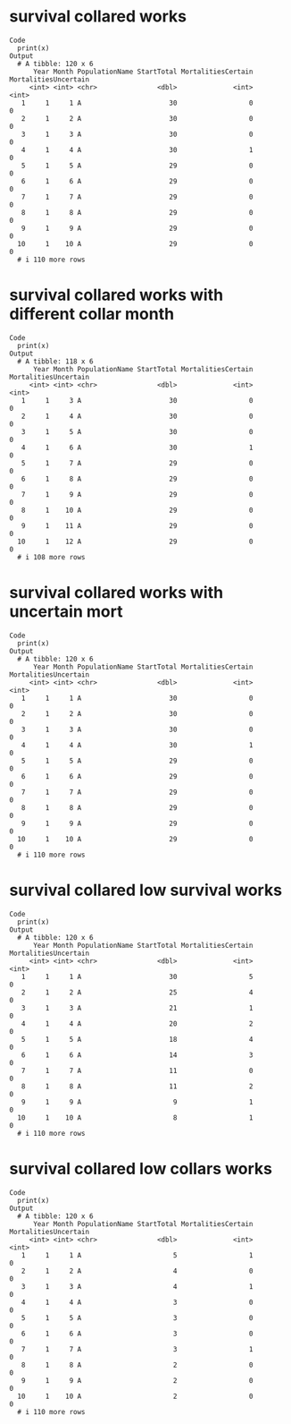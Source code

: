 # survival collared works

    Code
      print(x)
    Output
      # A tibble: 120 x 6
          Year Month PopulationName StartTotal MortalitiesCertain MortalitiesUncertain
         <int> <int> <chr>               <dbl>              <int>                <int>
       1     1     1 A                      30                  0                    0
       2     1     2 A                      30                  0                    0
       3     1     3 A                      30                  0                    0
       4     1     4 A                      30                  1                    0
       5     1     5 A                      29                  0                    0
       6     1     6 A                      29                  0                    0
       7     1     7 A                      29                  0                    0
       8     1     8 A                      29                  0                    0
       9     1     9 A                      29                  0                    0
      10     1    10 A                      29                  0                    0
      # i 110 more rows

# survival collared works with different collar month

    Code
      print(x)
    Output
      # A tibble: 118 x 6
          Year Month PopulationName StartTotal MortalitiesCertain MortalitiesUncertain
         <int> <int> <chr>               <dbl>              <int>                <int>
       1     1     3 A                      30                  0                    0
       2     1     4 A                      30                  0                    0
       3     1     5 A                      30                  0                    0
       4     1     6 A                      30                  1                    0
       5     1     7 A                      29                  0                    0
       6     1     8 A                      29                  0                    0
       7     1     9 A                      29                  0                    0
       8     1    10 A                      29                  0                    0
       9     1    11 A                      29                  0                    0
      10     1    12 A                      29                  0                    0
      # i 108 more rows

# survival collared works with uncertain mort

    Code
      print(x)
    Output
      # A tibble: 120 x 6
          Year Month PopulationName StartTotal MortalitiesCertain MortalitiesUncertain
         <int> <int> <chr>               <dbl>              <int>                <int>
       1     1     1 A                      30                  0                    0
       2     1     2 A                      30                  0                    0
       3     1     3 A                      30                  0                    0
       4     1     4 A                      30                  1                    0
       5     1     5 A                      29                  0                    0
       6     1     6 A                      29                  0                    0
       7     1     7 A                      29                  0                    0
       8     1     8 A                      29                  0                    0
       9     1     9 A                      29                  0                    0
      10     1    10 A                      29                  0                    0
      # i 110 more rows

# survival collared low survival works

    Code
      print(x)
    Output
      # A tibble: 120 x 6
          Year Month PopulationName StartTotal MortalitiesCertain MortalitiesUncertain
         <int> <int> <chr>               <dbl>              <int>                <int>
       1     1     1 A                      30                  5                    0
       2     1     2 A                      25                  4                    0
       3     1     3 A                      21                  1                    0
       4     1     4 A                      20                  2                    0
       5     1     5 A                      18                  4                    0
       6     1     6 A                      14                  3                    0
       7     1     7 A                      11                  0                    0
       8     1     8 A                      11                  2                    0
       9     1     9 A                       9                  1                    0
      10     1    10 A                       8                  1                    0
      # i 110 more rows

# survival collared low collars works

    Code
      print(x)
    Output
      # A tibble: 120 x 6
          Year Month PopulationName StartTotal MortalitiesCertain MortalitiesUncertain
         <int> <int> <chr>               <dbl>              <int>                <int>
       1     1     1 A                       5                  1                    0
       2     1     2 A                       4                  0                    0
       3     1     3 A                       4                  1                    0
       4     1     4 A                       3                  0                    0
       5     1     5 A                       3                  0                    0
       6     1     6 A                       3                  0                    0
       7     1     7 A                       3                  1                    0
       8     1     8 A                       2                  0                    0
       9     1     9 A                       2                  0                    0
      10     1    10 A                       2                  0                    0
      # i 110 more rows

